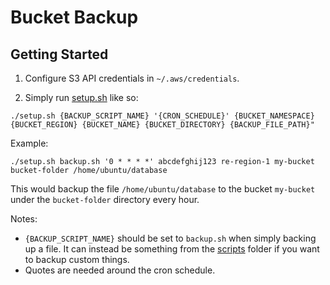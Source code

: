 # Bucket Backup

## Getting Started

1. Configure S3 API credentials in `~/.aws/credentials`.

2. Simply run [setup.sh](setup.sh) like so:

`./setup.sh {BACKUP_SCRIPT_NAME} '{CRON_SCHEDULE}' {BUCKET_NAMESPACE} {BUCKET_REGION} {BUCKET_NAME} {BUCKET_DIRECTORY} {BACKUP_FILE_PATH}"`

Example:

`./setup.sh backup.sh '0 * * * *' abcdefghij123 re-region-1 my-bucket bucket-folder /home/ubuntu/database`

This would backup the file `/home/ubuntu/database` to the bucket `my-bucket` under the `bucket-folder` directory every hour.

Notes: 
- `{BACKUP_SCRIPT_NAME}` should be set to `backup.sh` when simply backing up a file. It can instead be something from the [scripts](scripts) folder if you want to backup custom things.
- Quotes are needed around the cron schedule.
